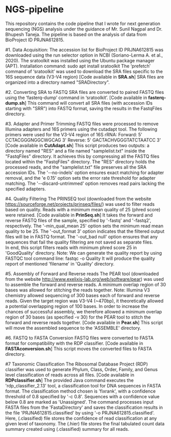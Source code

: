 # NGS-pipeline
This repository contains the code pipeline that I wrote for next generation sequencing (NGS) analysis under the guidance of Mr. Sunil Nagpal and Dr. Bhupesh Taneja. 
The pipeline is based on the analysis of data from BioProject ID PRJNA612815.

#1. Data Acquisition:
The accession list for BioProject ID PRJNA612815 was downloaded using the run selector option in NCBI (Soriano-Lerma A. et al., 2020).
The sratoolkit was installed using the Ubuntu package manager (APT).
Installation command:
sudo apt install sratoolkit
The ‘prefetch’ command of ‘sratoolkit’ was used to download the SRA files specific to the 16S sequence data (V3-V4 region) [Code available in **SRA.sh**]
SRA files are organized into a directory named "SRADirectory".

#2. Converting SRA to FASTQ
SRA files are converted to paired FASTQ files using the ‘fasterq-dump’ command in ‘sratoolkit’.
[Code available in **fasterq-dump.sh**]
This command will convert all SRA files (with accession IDs starting with "SRR") into FASTQ format, saving the results in the FastqFiles directory.

#3. Adapter and Primer Trimming
FASTQ files were processed to remove Illumina adapters and 16S primers using the cutadapt tool. The following primers were used for the V3-V4 region of 16S rRNA:
Forward: 5' CCTACGGGNGGCWGCAG 3'
Reverse: 5' GACTACHVGGGTATCTAATCC 3'
[Code available in **CutAdapt.sh**]
This script produces two outputs: a directory named "RES" and a file named "samplelist.txt" inside the "FastqFiles" directory. It achieves this by compressing all the FASTQ files located within the "FastqFiles" directory.
The "RES" directory holds the processed reads, and the "samplelist.txt" file preserves all the
SRA accession IDs.
The '--no-indels' option ensures exact matching for adapter removal, and the 'e 0.15' option sets the error rate threshold for adapter matching. The '--discard-untrimmed' option removes read pairs lacking the specified adapters.

#4. Quality Filtering
The PRINSEQ tool (downloaded from the website https://sourceforge.net/projects/prinseq/files/) was used to filter reads based on quality. Reads with a minimum mean quality of 25 (phred score) were retained.
[Code available in **PrinSeq.sh**]
It takes the forward and reverse FASTQ files of the sample, specified by '-fastq' and '-fastq2', respectively. The '-min_qual_mean 25' option sets the minimum read mean quality to be 25. The '-out_format 3' option indicates that the filtered output files will be in FASTQ format. The '-out_bad null' option ensures that any sequences that fail the quality filtering are not saved as separate files.  
In end, this script filters reads with minimum phred score 25 in 'GoodQuality' directory.
Note: 
We can generate the quality report by using FASTQC tool command line:
fastqc <filename> -o Quality
It will produce the quality report of mentioned 'filename' in 'Quality' directory.

#5. Assembly of Forward and Reverse reads
The PEAR tool (downloaded from the website http://www.exelixis-lab.org/web/software/pear) was used to assemble the forward and reverse reads. A minimum overlap region of 30 bases was allowed for stitching the reads together.
Note: Illumina V3 chemistry allowed sequencing of 300 bases each of forward and reverse reads. Given the target region was V3-V4 (~470bp), it theoretically allowed a potential overlapping region of 100 bases. In order to increase the chances of successful assembly, we therefore allowed a minimum overlap region of 30 bases (as specified -v 30) for the PEAR tool to stitch the forward and reverse reads together.
[Code available in **Pear.sh**] 
This script will move the assembled sequence to the 'ASSEMBLE' directory.

#6. FASTQ to FASTA Conversion
FASTQ files were converted to FASTA format for compatibility with the RDP classifier.
[Code available in **FASTAconversion.sh**]
This script moves the converted files to FASTA directory.

#7 Taxonomic Classification
The Ribosomal Database Project (RDP) classifier was used to generate Phylum, Class, Order, Family, and Genus level classification of reads across all files.
[Code available in **RDPclassifier.sh**]
The provided Java command executes the 'rdp_classifier_2.13' tool, a classification tool for DNA sequences in FASTA format. The classification method chosen is 'fixrank', with a confidence threshold of 0.8 specified by '-c 0.8'. Sequences with a confidence value below 0.8 are marked as 'Unassigned'. The command processes input FASTA files from the 'FastaDirectory' and saves the classification results in the file 'PRJNA612815.classified' by using '-o PRJNA612815.classified'. Here, (.classified) file stores the confidence of read classification at any given level of taxonomy. The (.hier) file stores the final tabulated count data summary created using (.classified) summary for all reads.


